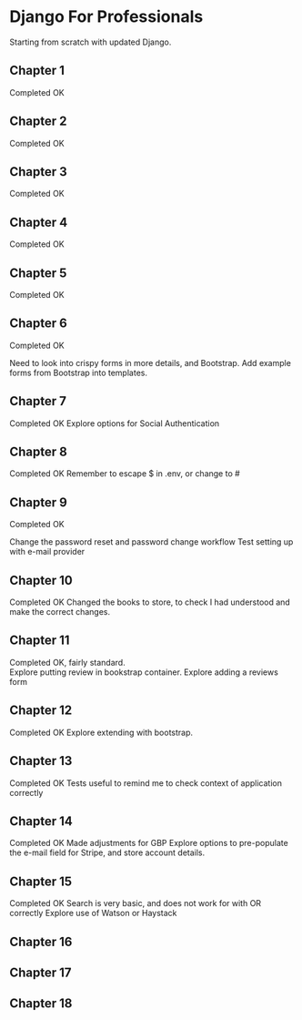 # Django For Professionals
Starting from scratch with updated Django.

## Chapter 1
Completed OK

## Chapter 2
Completed OK

## Chapter 3
Completed OK

## Chapter 4
Completed OK

## Chapter 5
Completed OK

## Chapter 6
Completed OK

Need to look into crispy forms in more details, and Bootstrap.
Add example forms from Bootstrap into templates.

## Chapter 7
Completed OK
Explore options for Social Authentication

## Chapter 8
Completed OK
Remember to escape $ in .env, or change to #

## Chapter 9
Completed OK

Change the password reset and password change workflow
Test setting up with e-mail provider

## Chapter 10
Completed OK
Changed the books to store, to check I had understood and make the correct changes.

## Chapter 11
Completed OK, fairly standard.  
Explore putting review in bookstrap container.
Explore adding a reviews form

## Chapter 12
Completed OK
Explore extending with bootstrap.

## Chapter 13
Completed OK
Tests useful to remind me to check context of application correctly

## Chapter 14
Completed OK
Made adjustments for GBP
Explore options to pre-populate the e-mail field for Stripe, and store account details.

## Chapter 15
Completed OK
Search is very basic, and does not work for with OR correctly
Explore use of Watson or Haystack

## Chapter 16

## Chapter 17

## Chapter 18

